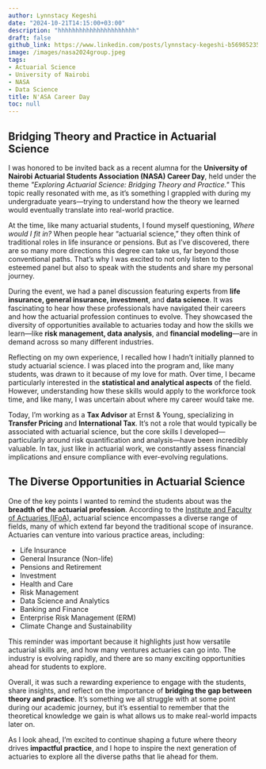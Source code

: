 ```yaml
---
author: Lynnstacy Kegeshi
date: "2024-10-21T14:15:00+03:00"
description: "hhhhhhhhhhhhhhhhhhhhhh"
draft: false
github_link: https://www.linkedin.com/posts/lynnstacy-kegeshi-b56985235_actuarialscience-uon-careergrowth-activity-7254078486233960448-wDsK?utm_source=share&utm_medium=member_desktop
image: /images/nasa2024group.jpeg
tags:
- Actuarial Science
- University of Nairobi
- NASA
- Data Science
title: N'ASA Career Day
toc: null
---
```


## Bridging Theory and Practice in Actuarial Science
I was honored to be invited back as a recent alumna for the **University of Nairobi Actuarial Students Association (NASA) Career Day**, held under the theme *"Exploring Actuarial Science: Bridging Theory and Practice."* This topic really resonated with me, as it’s something I grappled with during my undergraduate years—trying to understand how the theory we learned would eventually translate into real-world practice.

At the time, like many actuarial students, I found myself questioning, *Where would I fit in?* When people hear “actuarial science,” they often think of traditional roles in life insurance or pensions. But as I’ve discovered, there are so many more directions this degree can take us, far beyond those conventional paths. That’s why I was excited to not only listen to the esteemed panel but also to speak with the students and share my personal journey.

During the event, we had a panel discussion featuring experts from **life insurance, general insurance, investment**, and **data science**. It was fascinating to hear how these professionals have navigated their careers and how the actuarial profession continues to evolve. They showcased the diversity of opportunities available to actuaries today and how the skills we learn—like **risk management, data analysis**, and **financial modeling**—are in demand across so many different industries.

Reflecting on my own experience, I recalled how I hadn’t initially planned to study actuarial science. I was placed into the program and, like many students, was drawn to it because of my love for math. Over time, I became particularly interested in the **statistical and analytical aspects** of the field. However, understanding how these skills would apply to the workforce took time, and like many, I was uncertain about where my career would take me.

Today, I’m working as a **Tax Advisor** at Ernst & Young, specializing in **Transfer Pricing** and **International Tax**. It’s not a role that would typically be associated with actuarial science, but the core skills I developed—particularly around risk quantification and analysis—have been incredibly valuable. In tax, just like in actuarial work, we constantly assess financial implications and ensure compliance with ever-evolving regulations.

## The Diverse Opportunities in Actuarial Science
One of the key points I wanted to remind the students about was the **breadth of the actuarial profession**. According to the [Institute and Faculty of Actuaries (IFoA)](https://actuaries.org.uk/practice-areas/), actuarial science encompasses a diverse range of fields, many of which extend far beyond the traditional scope of insurance. Actuaries can venture into various practice areas, including:

- Life Insurance
- General Insurance (Non-life)
- Pensions and Retirement
- Investment
- Health and Care
- Risk Management
- Data Science and Analytics
- Banking and Finance
- Enterprise Risk Management (ERM)
- Climate Change and Sustainability

This reminder was important because it highlights just how versatile actuarial skills are, and how many ventures actuaries can go into. The industry is evolving rapidly, and there are so many exciting opportunities ahead for students to explore.

Overall, it was such a rewarding experience to engage with the students, share insights, and reflect on the importance of **bridging the gap between theory and practice**. It’s something we all struggle with at some point during our academic journey, but it’s essential to remember that the theoretical knowledge we gain is what allows us to make real-world impacts later on.

As I look ahead, I’m excited to continue shaping a future where theory drives **impactful practice**, and I hope to inspire the next generation of actuaries to explore all the diverse paths that lie ahead for them.
